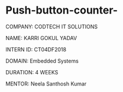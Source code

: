 # Push-button-counter-
COMPANY: CODTECH IT SOLUTIONS

NAME: KARRI GOKUL YADAV 

INTERN ID: CT04DF2018

DOMAIN: Embedded Systems

DURATION: 4 WEEKS

MENTOR: Neela Santhosh Kumar
